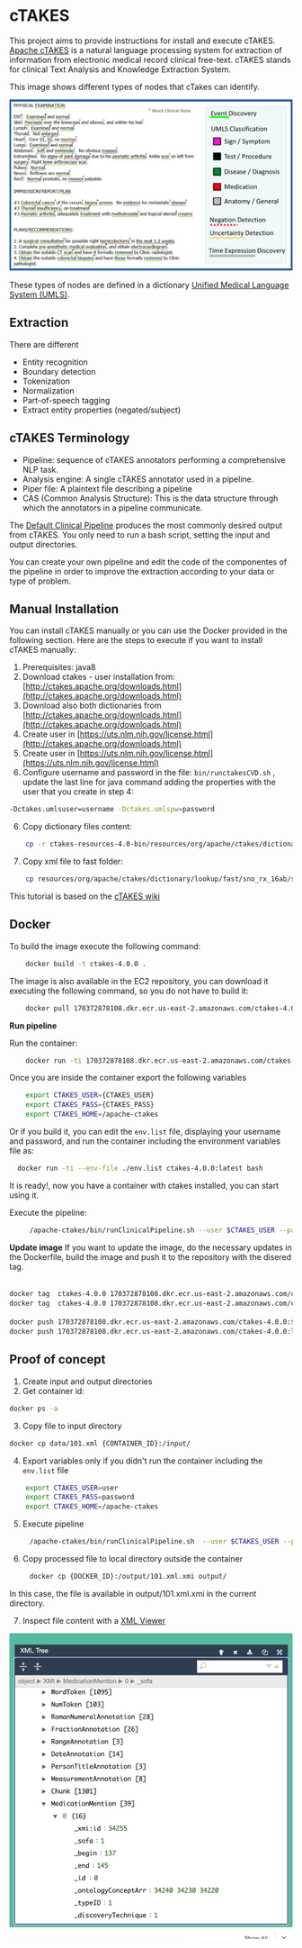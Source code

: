# cTAKES

This project aims to provide instructions for install and execute cTAKES. 
[Apache cTAKES](https://ctakes.apache.org/) is a natural language processing system for extraction of information from electronic medical record clinical free-text. cTAKES stands for clinical Text Analysis and Knowledge Extraction System. 

This image shows different types of nodes that cTakes can identify.

![](images/ctakes_image.png)


These types of nodes are defined in a dictionary [Unified Medical Language System (UMLS)](https://www.nlm.nih.gov/research/umls/index.html).     

## Extraction
There are different 
- Entity recognition   
- Boundary detection     
- Tokenization    
- Normalization      
- Part-of-speech tagging     
- Extract entity properties (negated/subject)     

## cTAKES Terminology
- Pipeline: sequence of cTAKES annotators performing a comprehensive NLP task.    
- Analysis engine: A single cTAKES annotator used in a pipeline.    
- Piper file: A plaintext file describing a pipeline      
- CAS (Common Analysis Structure): This is the data structure through which the annotators in a pipeline communicate. 

The [Default Clinical Pipeline](https://cwiki.apache.org/confluence/display/CTAKES/Default+Clinical+Pipeline) produces the most commonly desired output from cTAKES. You only need to run a bash script, setting the input and output directories. 

You can create your own pipeline and edit the code of the componentes of the pipeline in order to improve the extraction according to your data or type of problem. 

## Manual Installation 
You can install cTAKES manually or you can use the Docker provided in the following section. Here are the steps to execute if you want to install cTAKES manually:    

1. Prerequisites: java8 
2. Download ctakes - user installation from: [http://ctakes.apache.org/downloads.html](http://ctakes.apache.org/downloads.html)    
3. Download also both dictionaries from  [http://ctakes.apache.org/downloads.html](http://ctakes.apache.org/downloads.html)      
4. Create user in [https://uts.nlm.nih.gov/license.html](http://ctakes.apache.org/downloads.html)
4. Create user in [https://uts.nlm.nih.gov/license.html](https://uts.nlm.nih.gov/license.html)
5. Configure username and password in the file: ``bin/runctakesCVD.sh`` , update the last line for java command adding the properties with the user that you create in step 4:         

```bash
-Dctakes.umlsuser=username -Dctakes.umlspw=password 
```

6. Copy dictionary files content:   
     
```bash
	cp -r ctakes-resources-4.0-bin/resources/org/apache/ctakes/dictionary/lookup/* apache-ctakes-4.0.0/resources/org/apache/ctakes/dictionary/lookup
```

7. Copy xml file to fast folder:    
 
```bash
	cp resources/org/apache/ctakes/dictionary/lookup/fast/sno_rx_16ab/sno_rx_16ab.xml  resources/org/apache/ctakes/dictionary/lookup/fast/
```

This tutorial is based on the [cTAKES wiki](https://cwiki.apache.org/confluence/display/CTAKES/cTAKES+3.2+User+Install+Guide#cTAKES3.2UserInstallGuide-Prerequisites)

## Docker

To build the image execute the following command:      

```bash
	docker build -t ctakes-4.0.0 .
```

The image is also available in the EC2 repository, you can download it executing the following command, so you do not have to build it: 

```bash
	docker pull 170372878108.dkr.ecr.us-east-2.amazonaws.com/ctakes-4.0.0:latest
```

**Run pipeline**

Run the container:   
   
```bash
	docker run -ti 170372878108.dkr.ecr.us-east-2.amazonaws.com/ctakes-4.0.0:latest bash
```

Once you are inside the container export the following variables    

```bash
	export CTAKES_USER={CTAKES_USER}
	export CTAKES_PASS={CTAKES_PASS}
	export CTAKES_HOME=/apache-ctakes
```

Or if you build it, you can edit the `env.list` file, displaying your username and password, and run the container including the environment variables file as:

```bash
  docker run -ti --env-file ./env.list ctakes-4.0.0:latest bash
```


It is ready!, now you have a container with ctakes installed, you can start using it. 

Execute the pipeline: 
  
```bash
	 /apache-ctakes/bin/runClinicalPipeline.sh --user $CTAKES_USER --pass $CTAKES_PASS  -i {INPUT_DIRECTORY} --xmiOut {OUTPUT_DIRECTORY}
```


**Update image** 
If you want to update the image, do the necessary updates in the Dockerfile, build the image and push it to the repository with the disered tag. 

```bash

docker tag  ctakes-4.0.0 170372878108.dkr.ecr.us-east-2.amazonaws.com/ctakes-4.0.0:$TAG
docker tag  ctakes-4.0.0 170372878108.dkr.ecr.us-east-2.amazonaws.com/ctakes-4.0.0:latest

docker push 170372878108.dkr.ecr.us-east-2.amazonaws.com/ctakes-4.0.0:$TAG
docker push 170372878108.dkr.ecr.us-east-2.amazonaws.com/ctakes-4.0.0:latest
```
## Proof of concept

1. Create input and output directories    
2. Get container id:   

```bash
docker ps -a 
```

3. Copy file to input directory    

```bash
docker cp data/101.xml {CONTAINER_ID}:/input/
```

4. Export variables only if you didn't run the container including the `env.list` file

```bash
	export CTAKES_USER=user
	export CTAKES_PASS=password
	export CTAKES_HOME=/apache-ctakes
```

5. Execute pipeline
```bash
	 /apache-ctakes/bin/runClinicalPipeline.sh  --user $CTAKES_USER --pass $CTAKES_PASS  -i /input  --xmiOut /output
```

6. Copy processed file to local directory outside the container
```bash
	 docker cp {DOCKER_ID}:/output/101.xml.xmi output/
```
In this case, the file is available in output/101.xml.xmi in the current directory. 

7. Inspect file content with a [XML Viewer](https://jsonformatter.org/xml-viewer)

![](images/image_output.png)
